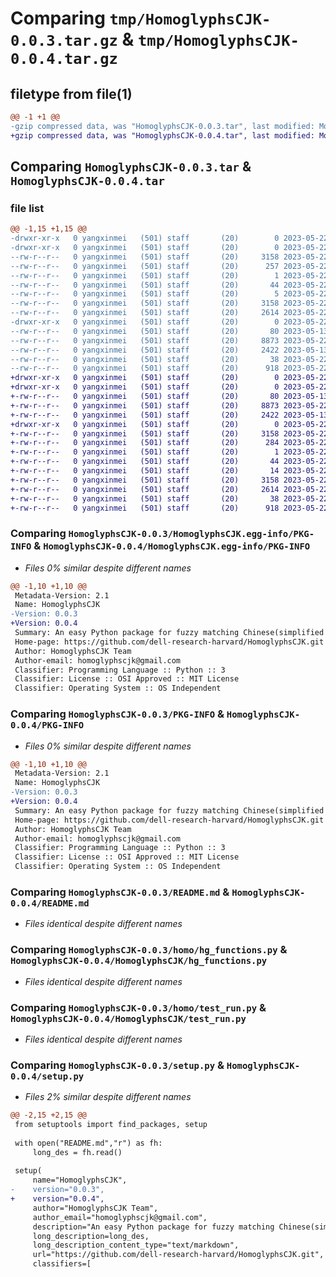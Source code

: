 # Comparing `tmp/HomoglyphsCJK-0.0.3.tar.gz` & `tmp/HomoglyphsCJK-0.0.4.tar.gz`

## filetype from file(1)

```diff
@@ -1 +1 @@
-gzip compressed data, was "HomoglyphsCJK-0.0.3.tar", last modified: Mon May 22 02:35:53 2023, max compression
+gzip compressed data, was "HomoglyphsCJK-0.0.4.tar", last modified: Mon May 22 03:26:05 2023, max compression
```

## Comparing `HomoglyphsCJK-0.0.3.tar` & `HomoglyphsCJK-0.0.4.tar`

### file list

```diff
@@ -1,15 +1,15 @@
-drwxr-xr-x   0 yangxinmei   (501) staff       (20)        0 2023-05-22 02:35:53.825710 HomoglyphsCJK-0.0.3/
-drwxr-xr-x   0 yangxinmei   (501) staff       (20)        0 2023-05-22 02:35:53.823758 HomoglyphsCJK-0.0.3/HomoglyphsCJK.egg-info/
--rw-r--r--   0 yangxinmei   (501) staff       (20)     3158 2023-05-22 02:35:53.000000 HomoglyphsCJK-0.0.3/HomoglyphsCJK.egg-info/PKG-INFO
--rw-r--r--   0 yangxinmei   (501) staff       (20)      257 2023-05-22 02:35:53.000000 HomoglyphsCJK-0.0.3/HomoglyphsCJK.egg-info/SOURCES.txt
--rw-r--r--   0 yangxinmei   (501) staff       (20)        1 2023-05-22 02:35:53.000000 HomoglyphsCJK-0.0.3/HomoglyphsCJK.egg-info/dependency_links.txt
--rw-r--r--   0 yangxinmei   (501) staff       (20)       44 2023-05-22 02:35:53.000000 HomoglyphsCJK-0.0.3/HomoglyphsCJK.egg-info/requires.txt
--rw-r--r--   0 yangxinmei   (501) staff       (20)        5 2023-05-22 02:35:53.000000 HomoglyphsCJK-0.0.3/HomoglyphsCJK.egg-info/top_level.txt
--rw-r--r--   0 yangxinmei   (501) staff       (20)     3158 2023-05-22 02:35:53.825502 HomoglyphsCJK-0.0.3/PKG-INFO
--rw-r--r--   0 yangxinmei   (501) staff       (20)     2614 2023-05-22 02:35:38.000000 HomoglyphsCJK-0.0.3/README.md
-drwxr-xr-x   0 yangxinmei   (501) staff       (20)        0 2023-05-22 02:35:53.824983 HomoglyphsCJK-0.0.3/homo/
--rw-r--r--   0 yangxinmei   (501) staff       (20)       80 2023-05-13 13:35:00.000000 HomoglyphsCJK-0.0.3/homo/__init__.py
--rw-r--r--   0 yangxinmei   (501) staff       (20)     8873 2023-05-22 02:32:32.000000 HomoglyphsCJK-0.0.3/homo/hg_functions.py
--rw-r--r--   0 yangxinmei   (501) staff       (20)     2422 2023-05-13 13:49:58.000000 HomoglyphsCJK-0.0.3/homo/test_run.py
--rw-r--r--   0 yangxinmei   (501) staff       (20)       38 2023-05-22 02:35:53.825784 HomoglyphsCJK-0.0.3/setup.cfg
--rw-r--r--   0 yangxinmei   (501) staff       (20)      918 2023-05-22 02:35:45.000000 HomoglyphsCJK-0.0.3/setup.py
+drwxr-xr-x   0 yangxinmei   (501) staff       (20)        0 2023-05-22 03:26:05.580017 HomoglyphsCJK-0.0.4/
+drwxr-xr-x   0 yangxinmei   (501) staff       (20)        0 2023-05-22 03:26:05.578907 HomoglyphsCJK-0.0.4/HomoglyphsCJK/
+-rw-r--r--   0 yangxinmei   (501) staff       (20)       80 2023-05-13 13:35:00.000000 HomoglyphsCJK-0.0.4/HomoglyphsCJK/__init__.py
+-rw-r--r--   0 yangxinmei   (501) staff       (20)     8873 2023-05-22 02:32:32.000000 HomoglyphsCJK-0.0.4/HomoglyphsCJK/hg_functions.py
+-rw-r--r--   0 yangxinmei   (501) staff       (20)     2422 2023-05-13 13:49:58.000000 HomoglyphsCJK-0.0.4/HomoglyphsCJK/test_run.py
+drwxr-xr-x   0 yangxinmei   (501) staff       (20)        0 2023-05-22 03:26:05.579734 HomoglyphsCJK-0.0.4/HomoglyphsCJK.egg-info/
+-rw-r--r--   0 yangxinmei   (501) staff       (20)     3158 2023-05-22 03:26:05.000000 HomoglyphsCJK-0.0.4/HomoglyphsCJK.egg-info/PKG-INFO
+-rw-r--r--   0 yangxinmei   (501) staff       (20)      284 2023-05-22 03:26:05.000000 HomoglyphsCJK-0.0.4/HomoglyphsCJK.egg-info/SOURCES.txt
+-rw-r--r--   0 yangxinmei   (501) staff       (20)        1 2023-05-22 03:26:05.000000 HomoglyphsCJK-0.0.4/HomoglyphsCJK.egg-info/dependency_links.txt
+-rw-r--r--   0 yangxinmei   (501) staff       (20)       44 2023-05-22 03:26:05.000000 HomoglyphsCJK-0.0.4/HomoglyphsCJK.egg-info/requires.txt
+-rw-r--r--   0 yangxinmei   (501) staff       (20)       14 2023-05-22 03:26:05.000000 HomoglyphsCJK-0.0.4/HomoglyphsCJK.egg-info/top_level.txt
+-rw-r--r--   0 yangxinmei   (501) staff       (20)     3158 2023-05-22 03:26:05.579893 HomoglyphsCJK-0.0.4/PKG-INFO
+-rw-r--r--   0 yangxinmei   (501) staff       (20)     2614 2023-05-22 02:38:12.000000 HomoglyphsCJK-0.0.4/README.md
+-rw-r--r--   0 yangxinmei   (501) staff       (20)       38 2023-05-22 03:26:05.580054 HomoglyphsCJK-0.0.4/setup.cfg
+-rw-r--r--   0 yangxinmei   (501) staff       (20)      918 2023-05-22 03:25:57.000000 HomoglyphsCJK-0.0.4/setup.py
```

### Comparing `HomoglyphsCJK-0.0.3/HomoglyphsCJK.egg-info/PKG-INFO` & `HomoglyphsCJK-0.0.4/HomoglyphsCJK.egg-info/PKG-INFO`

 * *Files 0% similar despite different names*

```diff
@@ -1,10 +1,10 @@
 Metadata-Version: 2.1
 Name: HomoglyphsCJK
-Version: 0.0.3
+Version: 0.0.4
 Summary: An easy Python package for fuzzy matching Chinese(simplified and traditional), Japanese and Korean, using character similarity trained from ViT transformer
 Home-page: https://github.com/dell-research-harvard/HomoglyphsCJK.git
 Author: HomoglyphsCJK Team
 Author-email: homoglyphscjk@gmail.com
 Classifier: Programming Language :: Python :: 3
 Classifier: License :: OSI Approved :: MIT License
 Classifier: Operating System :: OS Independent
```

### Comparing `HomoglyphsCJK-0.0.3/PKG-INFO` & `HomoglyphsCJK-0.0.4/PKG-INFO`

 * *Files 0% similar despite different names*

```diff
@@ -1,10 +1,10 @@
 Metadata-Version: 2.1
 Name: HomoglyphsCJK
-Version: 0.0.3
+Version: 0.0.4
 Summary: An easy Python package for fuzzy matching Chinese(simplified and traditional), Japanese and Korean, using character similarity trained from ViT transformer
 Home-page: https://github.com/dell-research-harvard/HomoglyphsCJK.git
 Author: HomoglyphsCJK Team
 Author-email: homoglyphscjk@gmail.com
 Classifier: Programming Language :: Python :: 3
 Classifier: License :: OSI Approved :: MIT License
 Classifier: Operating System :: OS Independent
```

### Comparing `HomoglyphsCJK-0.0.3/README.md` & `HomoglyphsCJK-0.0.4/README.md`

 * *Files identical despite different names*

### Comparing `HomoglyphsCJK-0.0.3/homo/hg_functions.py` & `HomoglyphsCJK-0.0.4/HomoglyphsCJK/hg_functions.py`

 * *Files identical despite different names*

### Comparing `HomoglyphsCJK-0.0.3/homo/test_run.py` & `HomoglyphsCJK-0.0.4/HomoglyphsCJK/test_run.py`

 * *Files identical despite different names*

### Comparing `HomoglyphsCJK-0.0.3/setup.py` & `HomoglyphsCJK-0.0.4/setup.py`

 * *Files 2% similar despite different names*

```diff
@@ -2,15 +2,15 @@
 from setuptools import find_packages, setup
 
 with open("README.md","r") as fh:
     long_des = fh.read()
 
 setup(
     name="HomoglyphsCJK",
-    version="0.0.3",
+    version="0.0.4",
     author="HomoglyphsCJK Team",
     author_email="homoglyphscjk@gmail.com",
     description="An easy Python package for fuzzy matching Chinese(simplified and traditional), Japanese and Korean, using character similarity trained from ViT transformer",
     long_description=long_des,
     long_description_content_type="text/markdown",
     url="https://github.com/dell-research-harvard/HomoglyphsCJK.git",
     classifiers=[
```

